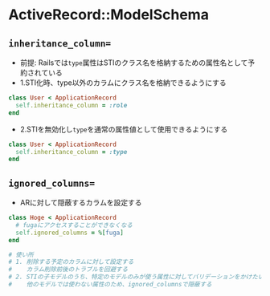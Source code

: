# ActiveRecord::ModelSchema
## `inheritance_column=`
- 前提: Railsでは`type`属性はSTIのクラス名を格納するための属性名として予約されている
- 1.STI化時、type以外のカラムにクラス名を格納できるようにする

```ruby
class User < ApplicationRecord
  self.inheritance_column = :role
end
```

- 2.STIを無効化し`type`を通常の属性値として使用できるようにする

```ruby
class User < ApplicationRecord
  self.inheritance_column = :type
end
```

## `ignored_columns=`
- ARに対して隠蔽するカラムを設定する

```ruby
class Hoge < ApplicationRecord
  # fugaにアクセスすることができなくなる
  self.ignored_columns = %[fuga]
end

# 使い所
# 1. 削除する予定のカラムに対して設定する
#    カラム削除前後のトラブルを回避する
# 2. STIの子モデルのうち、特定のモデルのみが使う属性に対してバリデーションをかけたい
#    他のモデルでは使わない属性のため、ignored_columnsで隠蔽する
```
